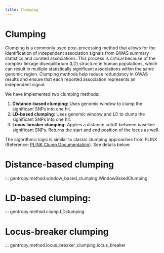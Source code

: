 ```yaml
---
title: Clumping
---
```


# Clumping

Clumping is a commonly used post-processing method that allows for the identification of independent association signals from GWAS summary statistics and curated associations. This process is critical because of the complex linkage disequilibrium (LD) structure in human populations, which can result in multiple statistically significant associations within the same genomic region. Clumping methods help reduce redundancy in GWAS results and ensure that each reported association represents an independent signal.

We have implemented two clumping methods:

1. **Distance-based clumping:** Uses genomic window to clump the significant SNPs into one hit.
2. **LD-based clumping:** Uses genomic window and LD to clump the significant SNPs into one hit.
3. **Locus-breaker clumping:** Applies a distance cutoff between baseline significant SNPs. Returns the start and end position of the locus as well.

The algorithmic logic is similar to classic clumping approaches from PLINK (Reference: [PLINK Clump Documentation](https://zzz.bwh.harvard.edu/plink/clump.shtml)). See details below:

# Distance-based clumping

::: gentropy.method.window_based_clumping.WindowBasedClumping

# LD-based clumping:

::: gentropy.method.clump.LDclumping

# Locus-breaker clumping

::: gentropy.method.locus_breaker_clumping.locus_breaker
